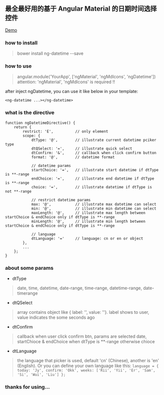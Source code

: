 ## 最全最好用的基于 Angular Material 的日期时间选择控件

[Demo][1]

### how to install
 > bower install ng-datetime --save
 
### how to use 
 > angular.module('YourApp', ['ngMaterial', 'ngMdIcons', 'ngDatetime'])
 > attention: 'ngMaterial', 'ngMdIcons' is required !!
 
after inject ngDatetime, you can use it like below in your template:
```
<ng-datetime ...></ng-datetime>
```

### what is the directive
```
function ngDatetimeDirective() {
    return {
        restrict: 'E',          // only element
        scope: {
            dtType: '@',        // illustrate current datetime pciker type
            dtQSelect: '=',     // illustrate quick select
            dtConfirm: '&',     // callback when click confirm button
            format: '@',        // datetime format
        
            // datetime params
            startChoice: '=',   // illustrate start datetime if dtType is **-range 
            endChoice: '=',     // illustrate end datetime if dtType is **-range 
            choice: '=',        // illustrate datetime if dtType is not **-range
        
            // restrict datetime params
            max: '@',           // illustrate max datetime can select
            min: '@',           // illustrate min datetime can select
            maxLength: '@',     // illustrate max length between startChoice & endChoice only if dtType is **-range
            minLength: '@',     // illustrate min length between startChoice & endChoice only if dtType is **-range
        
            // language
            dtLanguage: '='     // language: cn or en or object
        },
        ...
    };
}
```

### about some params
 - dtType
 > date, time, datetime, date-range, time-range, datetime-range, date-timerange

 - dtQSelect
 > array contains object like { label: '', value: ''}. label shows to user, value indicates the some seconds ago 

 - dtConfirm
 > callback when user click confirm btn, params are selected date, startChioce & endChoice when dtType is **-range otherwise chioce

 - dtLanguage
 > the language that picker is used, default 'cn' (Chinese), another is 'en' (English). Or you can define your own language like this:
    ```
    language = {
        today: 'Jy',
        confirm: 'Okk',
        weeks: ['Rii', 'Yii', 'Er', 'Sam', 'Si', 'Wui', 'Liu']
    };
    ```
    
### thanks for using...


  [1]: http://www.0xfc.cn/article/0/58d1332040149d025b07ceab